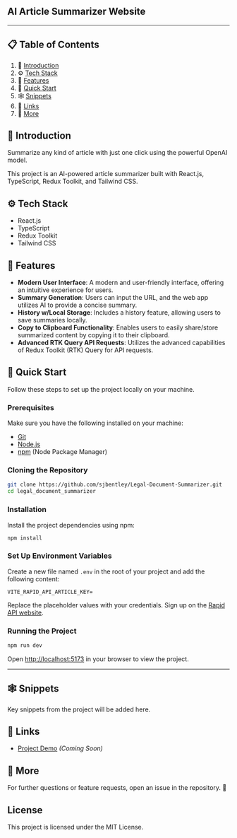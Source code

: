 ## AI Article Summarizer Website
---

## 📋 Table of Contents

1. 🤖 [Introduction](#introduction)
2. ⚙️ [Tech Stack](#tech-stack)
3. 🔋 [Features](#features)
4. 🤸 [Quick Start](#quick-start)
5. 🕸️ [Snippets](#snippets)
6. 🔗 [Links](#links)
7. 🚀 [More](#more)


## 🤖 Introduction

Summarize any kind of article with just one click using the powerful OpenAI model.

This project is an AI-powered article summarizer built with React.js, TypeScript, Redux Toolkit, and Tailwind CSS. 

## ⚙️ Tech Stack

- React.js
- TypeScript
- Redux Toolkit
- Tailwind CSS

## 🔋 Features

- **Modern User Interface**: A modern and user-friendly interface, offering an intuitive experience for users.
- **Summary Generation**: Users can input the URL, and the web app utilizes AI to provide a concise summary.
- **History w/Local Storage**: Includes a history feature, allowing users to save summaries locally.
- **Copy to Clipboard Functionality**: Enables users to easily share/store summarized content by copying it to their clipboard.
- **Advanced RTK Query API Requests**: Utilizes the advanced capabilities of Redux Toolkit (RTK) Query for API requests. 

## 🤸 Quick Start

Follow these steps to set up the project locally on your machine.

### Prerequisites

Make sure you have the following installed on your machine:

- [Git](https://git-scm.com/)
- [Node.js](https://nodejs.org/en)
- [npm](https://www.npmjs.com/) (Node Package Manager)

### Cloning the Repository

```bash
git clone https://github.com/sjbentley/Legal-Document-Summarizer.git
cd legal_document_summarizer
```

### Installation

Install the project dependencies using npm:

```bash
npm install
```

### Set Up Environment Variables

Create a new file named `.env` in the root of your project and add the following content:

```env
VITE_RAPID_API_ARTICLE_KEY=
```

Replace the placeholder values with your credentials. Sign up on the [Rapid API website](https://rapidapi.com/restyler/api/article-extractor-and-summarizer).

### Running the Project

```bash
npm run dev
```

Open [http://localhost:5173](http://localhost:5173) in your browser to view the project.

---

## 🕸️ Snippets

Key snippets from the project will be added here.

## 🔗 Links

- [Project Demo](#) *(Coming Soon)*

## 🚀 More

For further questions or feature requests, open an issue in the repository. 🚀

## License

This project is licensed under the MIT License.
